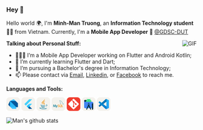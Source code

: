 ### Hey 👋

Hello world 🌍, I'm **Minh-Man Truong**, an **Information Technology student** 👨‍💻 from Vietnam. Currently, I'm a **Mobile App Developer** 📱 [@GDSC-DUT](https://github.com/dscdut)

  <img align="right" alt="GIF" src="https://media.giphy.com/media/836HiJc7pgzy8iNXCn/giphy.gif" />

**Talking about Personal Stuff:**

- 👨🏽‍💻 I’m a Mobile App Developer working on Flutter and Android Kotlin;
- 🌱 I’m currently learning Flutter and Dart;
- 🚀 I’m pursuing a Bachelor's degree in Information Technology;
- 📫 Please contact via [Email](mantruong293@gmail.com), [Linkedin](https://www.linkedin.com/in/truongminhman/), or [Facebook](https://www.facebook.com/trg.m.man) to reach me.

**Languages and Tools:**  

<code><img height="36" src="https://github.com/tandpfun/skill-icons/blob/main/icons/Dart-Light.svg"></code>
<code><img height="36" src="https://github.com/tandpfun/skill-icons/blob/main/icons/Flutter-Light.svg"></code>
<code><img height="36" src="https://github.com/tandpfun/skill-icons/blob/main/icons/Java-Light.svg"></code>
<code><img height="36" src="https://github.com/tandpfun/skill-icons/blob/main/icons/MySQL-Light.svg"></code>
<code><img height="36" src="https://github.com/tandpfun/skill-icons/blob/main/icons/Git.svg"></code>
<code><img height="36" src="https://github.com/tandpfun/skill-icons/blob/main/icons/AndroidStudio-Light.svg"></code>
<code><img height="36" src="https://github.com/tandpfun/skill-icons/blob/main/icons/VSCode-Light.svg"></code>


![Man's github stats](https://github-readme-stats.vercel.app/api?username=minhman293&show_icons=true&hide_border=true)
